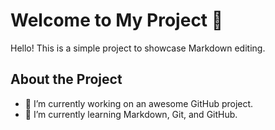 # Welcome to My Project 👋

Hello! This is a simple project to showcase Markdown editing.

## About the Project
- 🔭 I’m currently working on an awesome GitHub project.
- 🌱 I’m currently learning Markdown, Git, and GitHub.

